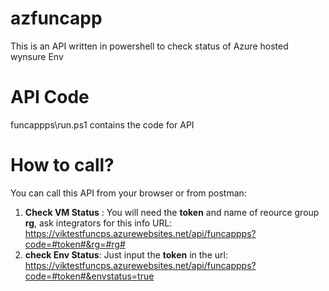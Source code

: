 # azfuncapp
This is an API written in powershell to check status of Azure hosted wynsure Env

# API Code
funcappps\run.ps1 contains the code for API

# How to call?
You can call this API from your browser or from postman:
1. **Check VM Status** : You will need the **token** and name of reource group **rg**, ask integrators for this info
URL: https://viktestfuncps.azurewebsites.net/api/funcappps?code=#token#&rg=#rg#
2. **check Env Status**: Just input the **token** in the url: https://viktestfuncps.azurewebsites.net/api/funcappps?code=#token#&envstatus=true
